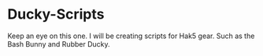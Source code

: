 # Ducky-Scripts
Keep an eye on this one. I will be creating scripts for Hak5 gear. Such as the Bash Bunny and Rubber Ducky. 
